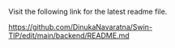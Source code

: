 Visit the following link for the latest readme file.

https://github.com/DinukaNavaratna/Swin-TIP/edit/main/backend/README.md
